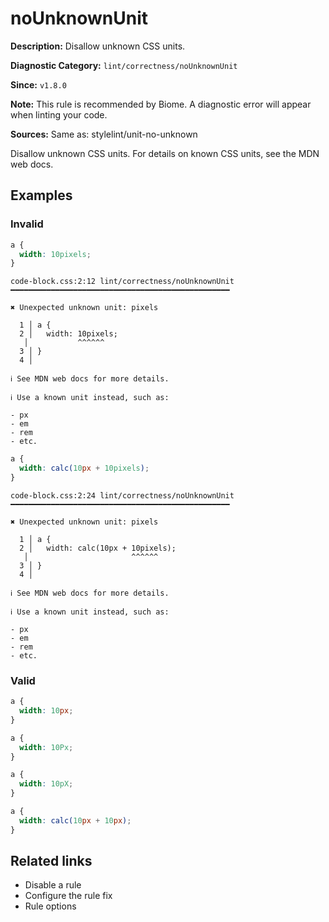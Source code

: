 # noUnknownUnit

**Description:** Disallow unknown CSS units.

**Diagnostic Category:** `lint/correctness/noUnknownUnit`

**Since:** `v1.8.0`

**Note:** This rule is recommended by Biome. A diagnostic error will appear when linting your code.

**Sources:** Same as: stylelint/unit-no-unknown

Disallow unknown CSS units. For details on known CSS units, see the MDN web docs.

## Examples

### Invalid

```css
a {
  width: 10pixels;
}
```

```
code-block.css:2:12 lint/correctness/noUnknownUnit ━━━━━━━━━━━━━━━━━━━━━━━━━━━━━━━━━━━━━━━━━━━━━━━━━

✖ Unexpected unknown unit: pixels

  1 │ a {
  2 │   width: 10pixels;
   │           ^^^^^^
  3 │ }
  4 │

ℹ See MDN web docs for more details.

ℹ Use a known unit instead, such as:

- px
- em
- rem
- etc.
```

```css
a {
  width: calc(10px + 10pixels);
}
```

```
code-block.css:2:24 lint/correctness/noUnknownUnit ━━━━━━━━━━━━━━━━━━━━━━━━━━━━━━━━━━━━━━━━━━━━━━━━━

✖ Unexpected unknown unit: pixels

  1 │ a {
  2 │   width: calc(10px + 10pixels);
   │                       ^^^^^^
  3 │ }
  4 │

ℹ See MDN web docs for more details.

ℹ Use a known unit instead, such as:

- px
- em
- rem
- etc.
```

### Valid

```css
a {
  width: 10px;
}
```

```css
a {
  width: 10Px;
}
```

```css
a {
  width: 10pX;
}
```

```css
a {
  width: calc(10px + 10px);
}
```

## Related links

- Disable a rule
- Configure the rule fix
- Rule options